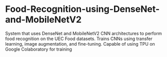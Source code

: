 # Food-Recognition-using-DenseNet-and-MobileNetV2
System that uses DenseNet and MobileNetV2 CNN architectures to perform food recognition on the UEC Food datasets. Trains CNNs using transfer learning, image augmentation, and fine-tuning. Capable of using TPU on Google Colaboratory for training
